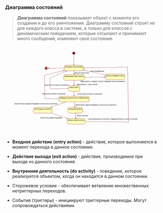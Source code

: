 ### Диаграмма состояний
> **Диаграмма состояний**  показывает объект с момента его создания и до его уничтожения. Диаграмму состояний строят не для каждого класса в системе, а только *для классов с динамическим поведением*, которые отсылают и принимают много сообщений, изменяют свое состояние.

![|600](heap/_files/инструментальные%20средства%20ис/Pasted%20image%2020240716181358.png)

- **Входное действие (entry action)** - действие, которое выполняется в момент перехода в данное состояние.
- **Действие выхода (exit action)** - действие, производимое при выходе из данного состояния.
- **Внутренняя деятельность (do activity)** - поведение, которое реализуется объектом, когда он находится в данном состоянии.

- Сторожевое условие - обеспечивает ветвление множественных нетриггерных переходов.
- События (триггеры) - инициируют триггерные переходы. Могут сопровождаться действиями.
